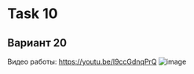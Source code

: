 # Task 10
## Вариант 20
Видео работы: https://youtu.be/l9ccGdnqPrQ
![image](https://user-images.githubusercontent.com/90501362/146733241-62b010bb-fb18-4a86-b412-0a371ace178a.png)

